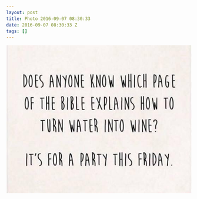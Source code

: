 ```yaml
---
layout: post
title: Photo 2016-09-07 08:30:33
date: 2016-09-07 08:30:33 Z
tags: []
---
```

![](/media/2016/09/150068093656.jpg)
